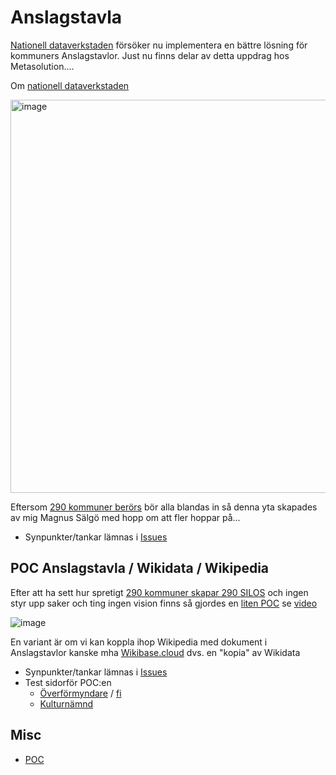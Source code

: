 # Anslagstavla
[Nationell dataverkstaden](https://www.vgregion.se/ov/dataverkstad/) försöker nu implementera en bättre lösning för kommuners Anslagstavlor. Just nu finns delar av detta uppdrag hos Metasolution....

Om [nationell dataverkstaden](https://www.vgregion.se/ov/dataverkstad)

<img width="629" alt="image" src="https://user-images.githubusercontent.com/14206509/193143626-135d51d0-20f7-4e13-adef-42e6980bb357.png">

Eftersom [290 kommuner berörs](https://sweopendata.wikibase.cloud/query/embed.html#%23%23title%3A%20Kommuners%20Anslagstavla%20-%20test%20Wikibase%0A%23defaultView%3AMap%7B%22hide%22%3A%5B%22%3Fcoord%22%5D%7D%0A%0APREFIX%20wb%3A%20%3Chttps%3A%2F%2Fsweopendata.wikibase.cloud%2Fentity%2F%3E%0APREFIX%20wbt%3A%20%3Chttps%3A%2F%2Fsweopendata.wikibase.cloud%2Fprop%2Fdirect%2F%3E%0A%0ASELECT%20distinct%20%3FrLabel%20%3Fvideo%20%3Fcoord%20%3Fimg%20%3FwdQ%20%3FsvWikipedia%20WHERE%20%7B%0A%20%20VALUES%20%20%3FAnslagsTavla%20%7Bwb%3AQ240%7D%0A%20%20%20%3Fr%20wbt%3AP2%20%3FAnslagsTavla%20.%0A%20%20%20%3Fr%20wbt%3AP11%20%3Fvideo.%0A%20%20%3Fr%20wbt%3AP1%20%3FwdQ%0A%20%20BIND%28URI%28concat%28%22http%3A%2F%2Fwww.wikidata.org%2Fentity%2F%22%2C%3FwdQ%29%29%20AS%20%3Fwikidata_iri%29%0A%20%20%0A%20SERVICE%20%3Chttps%3A%2F%2Fquery.wikidata.org%2Fsparql%3E%20%7B%0A%20%20%20%20%3Fwikidata_iri%20wdt%3AP625%20%3Fcoord.%0A%20%20%20OPTIONAL%20%7B%20%3Fwikidata_iri%20wdt%3AP41%20%3Fflag%20%7D%0A%20%20%20OPTIONAL%20%7B%20%3Fwikidata_iri%20wdt%3AP94%20%3Fcoat%20%7D%0A%20%20%20OPTIONAL%20%7B%20%3Fwikidata_iri%20wdt%3AP154%20%3Flogo%20%7D%0A%20%20%20OPTIONAL%20%7B%20%3Fwikidata_iri%20wdt%3AP18%20%3Fimage%20%7D%20%20%0A%20%20%20BIND%28%20COALESCE%28%3Fflag%2C%20%3Fcoat%2C%20%3Flogo%2C%20%3Fimage%29%20as%20%3Fimg%20%29%0A%20%20%20OPTIONAL%20%7B%0A%20%20%20%20%20%20%3FsvWikipedia%20schema%3Aabout%20%3Fwikidata_iri%20.%0A%20%20%20%20%20%20%3FsvWikipedia%20schema%3AinLanguage%20%22sv%22%20.%0A%20%20%20%20%20%20%3FsvWikipedia%20schema%3AisPartOf%20%3Chttps%3A%2F%2Fsv.wikipedia.org%2F%3E%20.%0A%20%20%20%20%7D%0A%20%20%20%20%7D%0A%09SERVICE%20wikibase%3Alabel%20%7B%20bd%3AserviceParam%20wikibase%3Alanguage%20%22sv%2Cen%22.%20%7D%0A%7D) bör alla blandas in så denna yta skapades av mig Magnus Sälgö med hopp om att fler hoppar på...
* Synpunkter/tankar lämnas i <a href="https://github.com/salgo60/Anslagstavla/issues">Issues</a>

## POC Anslagstavla / Wikidata / Wikipedia
Efter att ha sett hur spretigt [290 kommuner skapar 290 SILOS](https://sweopendata.wikibase.cloud/query/embed.html#%23%23title%3A%20Kommuners%20Anslagstavla%20-%20test%20Wikibase%0A%23defaultView%3AMap%7B%22hide%22%3A%5B%22%3Fcoord%22%5D%7D%0A%0APREFIX%20wb%3A%20%3Chttps%3A%2F%2Fsweopendata.wikibase.cloud%2Fentity%2F%3E%0APREFIX%20wbt%3A%20%3Chttps%3A%2F%2Fsweopendata.wikibase.cloud%2Fprop%2Fdirect%2F%3E%0A%0ASELECT%20distinct%20%3FrLabel%20%3Fvideo%20%3Fcoord%20%3Fimg%20%3FwdQ%20%3FsvWikipedia%20WHERE%20%7B%0A%20%20VALUES%20%20%3FAnslagsTavla%20%7Bwb%3AQ240%7D%0A%20%20%20%3Fr%20wbt%3AP2%20%3FAnslagsTavla%20.%0A%20%20%20%3Fr%20wbt%3AP11%20%3Fvideo.%0A%20%20%3Fr%20wbt%3AP1%20%3FwdQ%0A%20%20BIND%28URI%28concat%28%22http%3A%2F%2Fwww.wikidata.org%2Fentity%2F%22%2C%3FwdQ%29%29%20AS%20%3Fwikidata_iri%29%0A%20%20%0A%20SERVICE%20%3Chttps%3A%2F%2Fquery.wikidata.org%2Fsparql%3E%20%7B%0A%20%20%20%20%3Fwikidata_iri%20wdt%3AP625%20%3Fcoord.%0A%20%20%20OPTIONAL%20%7B%20%3Fwikidata_iri%20wdt%3AP41%20%3Fflag%20%7D%0A%20%20%20OPTIONAL%20%7B%20%3Fwikidata_iri%20wdt%3AP94%20%3Fcoat%20%7D%0A%20%20%20OPTIONAL%20%7B%20%3Fwikidata_iri%20wdt%3AP154%20%3Flogo%20%7D%0A%20%20%20OPTIONAL%20%7B%20%3Fwikidata_iri%20wdt%3AP18%20%3Fimage%20%7D%20%20%0A%20%20%20BIND%28%20COALESCE%28%3Fflag%2C%20%3Fcoat%2C%20%3Flogo%2C%20%3Fimage%29%20as%20%3Fimg%20%29%0A%20%20%20OPTIONAL%20%7B%0A%20%20%20%20%20%20%3FsvWikipedia%20schema%3Aabout%20%3Fwikidata_iri%20.%0A%20%20%20%20%20%20%3FsvWikipedia%20schema%3AinLanguage%20%22sv%22%20.%0A%20%20%20%20%20%20%3FsvWikipedia%20schema%3AisPartOf%20%3Chttps%3A%2F%2Fsv.wikipedia.org%2F%3E%20.%0A%20%20%20%20%7D%0A%20%20%20%20%7D%0A%09SERVICE%20wikibase%3Alabel%20%7B%20bd%3AserviceParam%20wikibase%3Alanguage%20%22sv%2Cen%22.%20%7D%0A%7D) och ingen styr upp saker och ting ingen vision finns så gjordes en [liten POC](https://github.com/salgo60/ProjectOutdoorGyms/issues/120#issuecomment-1242183361) se [video](https://www.youtube.com/watch?v=YNILvlAW3SM)


![image](https://user-images.githubusercontent.com/14206509/193144234-9ea62c6e-89f2-4be9-8dc9-c4061e6a57e0.png)

En variant är om vi kan koppla ihop Wikipedia med dokument i Anslagstavlor kanske mha <a target=_blank href="https://sweopendata.wikibase.cloud/wiki/Kommuner">Wikibase.cloud</a> dvs. en "kopia" av Wikidata
* Synpunkter/tankar lämnas i <a href="https://github.com/salgo60/Anslagstavla/issues">Issues</a>
* Test sidorför POC:en
  *  <a target="_blank" href="https://www.wikidata.org/wiki/Special:GoToLinkedPage/svwiki/Q10728573" target="_blank">Överförmyndare</a> / <a target="_blank" href="https://www.wikidata.org/wiki/Special:GoToLinkedPage/fiwiki/Q10728573">fi</a>
  *  <a target="_blank" href="https://www.wikidata.org/wiki/Special:GoToLinkedPage/svwiki/Q60970797">Kulturnämnd</a>

## Misc
* [POC](https://github.com/salgo60/ProjectOutdoorGyms/issues/120#issuecomment-1242183361)
